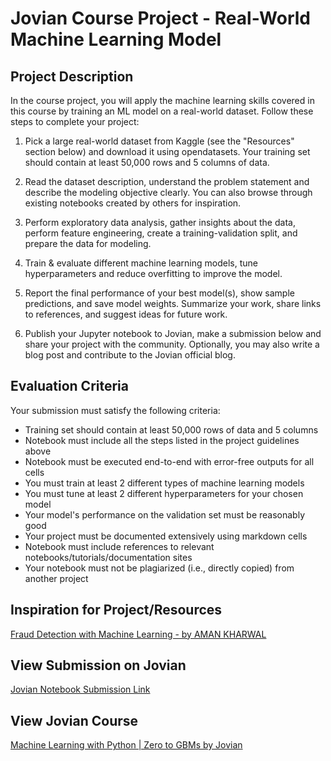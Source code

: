 # Jovian Course Project - Real-World Machine Learning Model

## Project Description

In the course project, you will apply the machine learning skills covered in this course by training an ML model on a real-world dataset. Follow these steps to complete your project:

1. Pick a large real-world dataset from Kaggle (see the "Resources" section below) and download it using opendatasets. Your training set should contain at least 50,000 rows and 5 columns of data.

2. Read the dataset description, understand the problem statement and describe the modeling objective clearly. You can also browse through existing notebooks created by others for inspiration.

3. Perform exploratory data analysis, gather insights about the data, perform feature engineering, create a training-validation split, and prepare the data for modeling.

4. Train & evaluate different machine learning models, tune hyperparameters and reduce overfitting to improve the model.

5. Report the final performance of your best model(s), show sample predictions, and save model weights. Summarize your work, share links to references, and suggest ideas for future work.

6. Publish your Jupyter notebook to Jovian, make a submission below and share your project with the community. Optionally, you may also write a blog post and contribute to the Jovian official blog.

## Evaluation Criteria

Your submission must satisfy the following criteria:

- Training set should contain at least 50,000 rows of data and 5 columns
- Notebook must include all the steps listed in the project guidelines above
- Notebook must be executed end-to-end with error-free outputs for all cells
- You must train at least 2 different types of machine learning models
- You must tune at least 2 different hyperparameters for your chosen model
- Your model's performance on the validation set must be reasonably good
- Your project must be documented extensively using markdown cells
- Notebook must include references to relevant notebooks/tutorials/documentation sites
- Your notebook must not be plagiarized (i.e., directly copied) from another project

## Inspiration for Project/Resources

[Fraud Detection with Machine Learning - by AMAN KHARWAL](https://thecleverprogrammer.com/2020/08/04/fraud-detection-with-machine-learning/)

## View Submission on Jovian

[Jovian Notebook Submission Link](https://jovian.ai/nathanroberts55/ml-course-project-nr)

## View Jovian Course

[Machine Learning with Python | Zero to GBMs by Jovian](https://jovian.ai/learn/machine-learning-with-python-zero-to-gbms)
